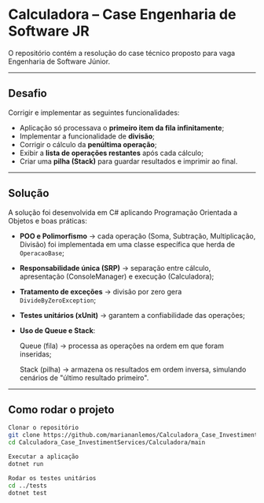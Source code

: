 # Calculadora – Case Engenharia de Software JR

O repositório contém a resolução do case técnico proposto para vaga Engenharia de Software Júnior.

---

## Desafio

Corrigir e implementar as seguintes funcionalidades:

- Aplicação só processava o **primeiro item da fila infinitamente**; 
- Implementar a funcionalidade de **divisão**;
- Corrigir o cálculo da **penúltima operação**;
- Exibir a **lista de operações restantes** após cada cálculo;
- Criar uma **pilha (Stack)** para guardar resultados e imprimir ao final.  

---

## Solução

A solução foi desenvolvida em C# aplicando Programação Orientada a Objetos e boas práticas:

- **POO e Polimorfismo** → cada operação (Soma, Subtração, Multiplicação, Divisão) foi implementada em uma classe específica que herda de `OperacaoBase`;  
- **Responsabilidade única (SRP)** → separação entre cálculo, apresentação (ConsoleManager) e execução (Calculadora);
- **Tratamento de exceções** → divisão por zero gera `DivideByZeroException`;
- **Testes unitários (xUnit)** → garantem a confiabilidade das operações;
- **Uso de Queue e Stack**: 

  Queue (fila) → processa as operações na ordem em que foram inseridas;

  Stack (pilha) → armazena os resultados em ordem inversa, simulando cenários de "último resultado primeiro".

---

## Como rodar o projeto
```bash
Clonar o repositório
git clone https://github.com/mariananlemos/Calculadora_Case_InvestimentServices.git
cd Calculadora_Case_InvestimentServices/Calculadora/main

Executar a aplicação
dotnet run

Rodar os testes unitários
cd ../tests
dotnet test
